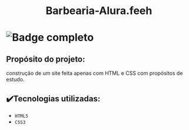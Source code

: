 <h1 align="center">Barbearia-Alura.feeh<h1>

![Badge completo](http://img.shields.io/static/v1?label=STATUS&message=Completo&color=GREEN&style=for-the-badge)

## Propósito do projeto:
  
  construção de um site feita apenas com HTML e CSS com propósitos de estudo.
 
 ## ✔️Tecnologias utilizadas:
 
 - ``HTML5``
 - ``CSS3``
  
 

